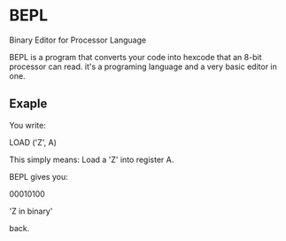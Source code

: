 # BEPL
Binary Editor for Processor Language

BEPL is a program that converts your code into hexcode that an 8-bit processor can read. it's a programing language and a very basic editor in one.

## Exaple

You write:

LOAD ('Z', A)

This simply means: Load a 'Z' into register A.

BEPL gives you:

00010100

'Z in binary'

back.
